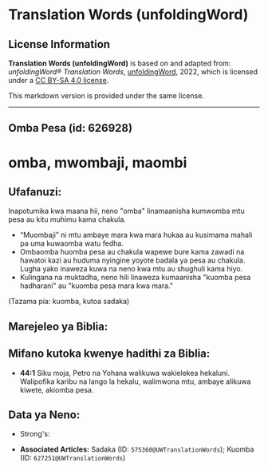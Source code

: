 # Translation Words (unfoldingWord)

## License Information

**Translation Words (unfoldingWord)** is based on and adapted from: _unfoldingWord® Translation Words_, [unfoldingWord](https://unfoldingword.org/utw), 2022, which is licensed under a [CC BY-SA 4.0 license](https://creativecommons.org/licenses/by-sa/4.0/legalcode.en).

This markdown version is provided under the same license.



--------------------------------

## Omba Pesa (id: 626928)

omba, mwombaji, maombi
======================

Ufafanuzi:
----------

Inapotumika kwa maana hii, neno "omba" linamaanisha kumwomba mtu pesa au kitu muhimu kama chakula.

* “Muombaji” ni mtu ambaye mara kwa mara hukaa au kusimama mahali pa uma kuwaomba watu fedha.
* Ombaomba huomba pesa au chakula wapewe bure kama zawadi na hawatoi kazi au huduma nyingine yoyote badala ya pesa au chakula. Lugha yako inaweza kuwa na neno kwa mtu au shughuli kama hiyo.
* Kulingana na muktadha, neno hili linaweza kumaanisha "kuomba pesa hadharani" au "kuomba pesa mara kwa mara."

(Tazama pia: kuomba, kutoa sadaka)

Marejeleo ya Biblia:
--------------------

Mifano kutoka kwenye hadithi za Biblia:
---------------------------------------

* **44:1** Siku moja, Petro na Yohana walikuwa wakielekea hekaluni. Walipofika karibu na lango la hekalu, walimwona mtu, ambaye alikuwa kiwete, akiomba pesa.

Data ya Neno:
-------------

* Strong's:

* **Associated Articles:** Sadaka (ID: `575360@UWTranslationWords`); Kuomba (ID: `627251@UWTranslationWords`)

